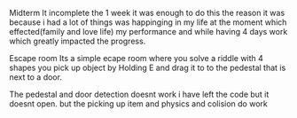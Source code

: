 Midterm
It incomplete the 1 week it was enough to do this the reason it was because i had a lot of things was happinging in my life at the moment which effected(family and love life) my performance and while having 4 days work which greatly impacted the progress.

Escape room
Its a simple ecape room where you solve a riddle with 4 shapes you pick up object by Holding E and drag it to to the pedestal that is next to a door.

The pedestal and door detection doesnt work i have left the code but it doesnt open. but the picking up item and physics and colision do work
